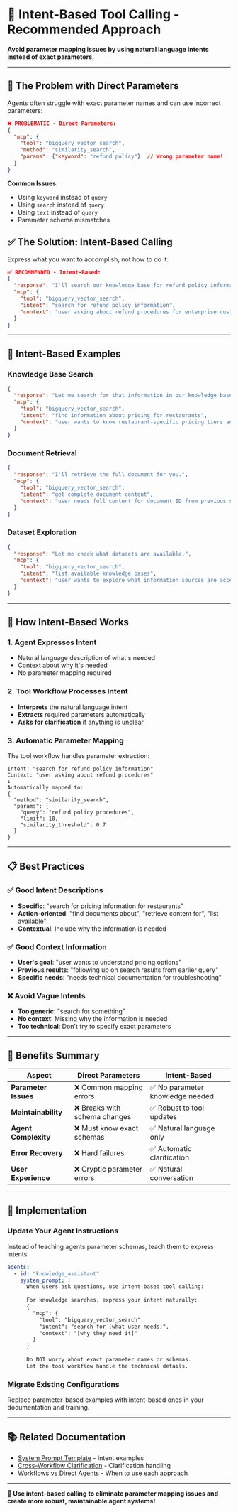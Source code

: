 # 🎯 Intent-Based Tool Calling - Recommended Approach

**Avoid parameter mapping issues by using natural language intents instead of exact parameters.**

---

## 🤔 **The Problem with Direct Parameters**

Agents often struggle with exact parameter names and can use incorrect parameters:

```json
❌ PROBLEMATIC - Direct Parameters:
{
  "mcp": {
    "tool": "bigquery_vector_search",
    "method": "similarity_search", 
    "params": {"keyword": "refund policy"}  // Wrong parameter name!
  }
}
```

**Common Issues:**
- Using `keyword` instead of `query`
- Using `search` instead of `query` 
- Using `text` instead of `query`
- Parameter schema mismatches

## ✅ **The Solution: Intent-Based Calling**

Express what you want to accomplish, not how to do it:

```json
✅ RECOMMENDED - Intent-Based:
{
  "response": "I'll search our knowledge base for refund policy information.",
  "mcp": {
    "tool": "bigquery_vector_search",
    "intent": "search for refund policy information",
    "context": "user asking about refund procedures for enterprise customers"
  }
}
```

---

## 🎯 **Intent-Based Examples**

### **Knowledge Base Search**
```json
{
  "response": "Let me search for that information in our knowledge base.",
  "mcp": {
    "tool": "bigquery_vector_search",
    "intent": "find information about pricing for restaurants",
    "context": "user wants to know restaurant-specific pricing tiers and features"
  }
}
```

### **Document Retrieval**
```json
{
  "response": "I'll retrieve the full document for you.",
  "mcp": {
    "tool": "bigquery_vector_search", 
    "intent": "get complete document content",
    "context": "user needs full content for document ID from previous search results"
  }
}
```

### **Dataset Exploration**
```json
{
  "response": "Let me check what datasets are available.",
  "mcp": {
    "tool": "bigquery_vector_search",
    "intent": "list available knowledge bases",
    "context": "user wants to explore what information sources are accessible"
  }
}
```

---

## 🔧 **How Intent-Based Works**

### **1. Agent Expresses Intent**
- Natural language description of what's needed
- Context about why it's needed
- No parameter mapping required

### **2. Tool Workflow Processes Intent**
- **Interprets** the natural language intent
- **Extracts** required parameters automatically
- **Asks for clarification** if anything is unclear

### **3. Automatic Parameter Mapping**
The tool workflow handles parameter extraction:
```
Intent: "search for refund policy information"
Context: "user asking about refund procedures"
↓
Automatically mapped to:
{
  "method": "similarity_search",
  "params": {
    "query": "refund policy procedures",
    "limit": 10,
    "similarity_threshold": 0.7
  }
}
```

---

## 📋 **Best Practices**

### **✅ Good Intent Descriptions**
- **Specific**: "search for pricing information for restaurants"
- **Action-oriented**: "find documents about", "retrieve content for", "list available"
- **Contextual**: Include why the information is needed

### **✅ Good Context Information**
- **User's goal**: "user wants to understand pricing options"
- **Previous results**: "following up on search results from earlier query"
- **Specific needs**: "needs technical documentation for troubleshooting"

### **❌ Avoid Vague Intents**
- **Too generic**: "search for something"
- **No context**: Missing why the information is needed
- **Too technical**: Don't try to specify exact parameters

---

## 🎉 **Benefits Summary**

| **Aspect** | **Direct Parameters** | **Intent-Based** |
|------------|----------------------|------------------|
| **Parameter Issues** | ❌ Common mapping errors | ✅ No parameter knowledge needed |
| **Maintainability** | ❌ Breaks with schema changes | ✅ Robust to tool updates |
| **Agent Complexity** | ❌ Must know exact schemas | ✅ Natural language only |
| **Error Recovery** | ❌ Hard failures | ✅ Automatic clarification |
| **User Experience** | ❌ Cryptic parameter errors | ✅ Natural conversation |

---

## 🚀 **Implementation**

### **Update Your Agent Instructions**
Instead of teaching agents parameter schemas, teach them to express intents:

```yaml
agents:
  - id: "knowledge_assistant"
    system_prompt: |
      When users ask questions, use intent-based tool calling:
      
      For knowledge searches, express your intent naturally:
      {
        "mcp": {
          "tool": "bigquery_vector_search",
          "intent": "search for [what user needs]",
          "context": "[why they need it]"
        }
      }
      
      Do NOT worry about exact parameter names or schemas.
      Let the tool workflow handle the technical details.
```

### **Migrate Existing Configurations**
Replace parameter-based examples with intent-based ones in your documentation and training.

---

## 📚 **Related Documentation**

- [System Prompt Template](langswarm/core/templates/system_prompt_template.md) - Intent examples
- [Cross-Workflow Clarification](langswarm/core/templates/fragments/cross_workflow_clarification.md) - Clarification handling
- [Workflows vs Direct Agents](docs/WORKFLOWS_VS_DIRECT_AGENTS_COMPARISON.md) - When to use each approach

---

**🎯 Use intent-based calling to eliminate parameter mapping issues and create more robust, maintainable agent systems!**
